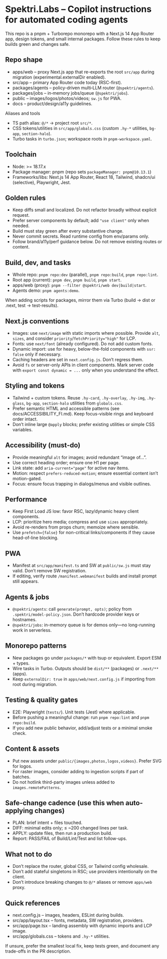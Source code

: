 # Spektri.Labs – Copilot instructions for automated coding agents

This repo is a pnpm + Turborepo monorepo with a Next.js 14 App Router app, design tokens, and small internal packages. Follow these rules to keep builds green and changes safe.

## Repo shape
- apps/web – proxy Next.js app that re-exports the root `src/app` during migration (experimental.externalDir enabled).
- src/app – primary App Router code today (RSC-first).
- packages/agents – policy-driven multi‑LLM router (`@spektri/agents`).
- packages/jobs – in‑memory jobs/queue (`@spektri/jobs`).
- public – images/logos/photos/videos; `sw.js` for PWA.
- docs – product/design/a11y guidelines.

Aliases and tools
- TS path alias: `@/*` → project root `src/*`.
- CSS tokens/utilities in `src/app/globals.css` (custom `.hy-*` utilities, `bg-app`, `section-halo`).
- Turbo tasks in `turbo.json`; workspace roots in `pnpm-workspace.yaml`.

## Toolchain
- Node: >= 18.17.x
- Package manager: pnpm (repo sets `packageManager: pnpm@10.13.1`)
- Frameworks/libs: Next.js 14 App Router, React 18, Tailwind, shadcn/ui (selective), Playwright, Jest.

## Golden rules
- Keep diffs small and localized. Do not refactor broadly without explicit request.
- Prefer server components by default; add `"use client"` only when needed.
- Build must stay green after every substantive change.
- Never commit secrets. Read runtime config from env/params only.
- Follow brand/a11y/perf guidance below. Do not remove existing routes or content.

## Build, dev, and tasks
- Whole repo: `pnpm repo:dev` (parallel), `pnpm repo:build`, `pnpm repo:lint`.
- Root app (current): `pnpm dev`, `pnpm build`, `pnpm start`.
- apps/web (proxy): `pnpm --filter @spektri/web dev|build|start`.
- Agents demo: `pnpm agents:demo`.

When adding scripts for packages, mirror them via Turbo (build → dist or .next, test → test-results).

## Next.js conventions
- Images: use `next/image` with static imports where possible. Provide `alt`, `sizes`, and consider `priority`/`fetchPriority="high"` for LCP.
- Fonts: use `next/font` (already configured). Do not add custom <link> fonts.
- Dynamic import: use for heavy, below-the-fold components with `ssr: false` only if necessary.
- Caching headers are set in `next.config.js`. Don’t regress them.
- Avoid `fs` or server-only APIs in client components. Mark server code with `export const dynamic = ...` only when you understand the effect.

## Styling and tokens
- Tailwind + custom tokens. Reuse `.hy-card`, `.hy-overlay`, `.hy-img`, `.hy-glass`, `bg-app`, `section-halo` utilities from `globals.css`.
- Prefer semantic HTML and accessible patterns (see docs/ACCESSIBILITY_FI.md). Keep focus-visible rings and keyboard order intact.
- Don’t inline large `@apply` blocks; prefer existing utilities or simple CSS variables.

## Accessibility (must‑do)
- Provide meaningful `alt` for images; avoid redundant “image of…”.
- Use correct heading order; ensure one H1 per page.
- Link state: add `aria-current="page"` for active nav items.
- Motion: respect `prefers-reduced-motion`; ensure essential content isn’t motion-gated.
- Focus: ensure focus trapping in dialogs/menus and visible outlines.

## Performance
- Keep First Load JS low: favor RSC, lazy/dynamic heavy client components.
- LCP: prioritize hero media; compress and use `sizes` appropriately.
- Avoid re-renders from props churn; memoize where sensible.
- Use `prefetch={false}` for non-critical links/components if they cause head-of-line blocking.

## PWA
- Manifest at `src/app/manifest.ts` and SW at `public/sw.js` must stay valid. Don’t remove SW registration.
- If editing, verify route `/manifest.webmanifest` builds and install prompt still appears.

## Agents & jobs
- `@spektri/agents`: call `generate(prompt, opts)`; policy from `.spektri/model-policy.json`. Don’t hardcode provider keys or hostnames.
- `@spektri/jobs`: in-memory queue is for demos only—no long-running work in serverless.

## Monorepo patterns
- New packages go under `packages/*` with tsup or equivalent. Export ESM + types.
- Wire tasks in Turbo. Outputs should be `dist/**` (packages) or `.next/**` (apps).
- Keep `externalDir: true` in `apps/web/next.config.js` if importing from root during migration.

## Testing & quality gates
- E2E: Playwright (`tests/`). Unit tests (Jest) where applicable.
- Before pushing a meaningful change: run `pnpm repo:lint` and `pnpm repo:build`.
- If you add new public behavior, add/adjust tests or a minimal smoke check.

## Content & assets
- Put new assets under `public/{images,photos,logos,videos}`. Prefer SVG for logos.
- For raster images, consider adding to ingestion scripts if part of batches.
- Do not hotlink third-party images unless added to `images.remotePatterns`.

## Safe-change cadence (use this when auto-applying changes)
- PLAN: brief intent + files touched.
- DIFF: minimal edits only; ≤ ~200 changed lines per task.
- APPLY: update files, then run a production build.
- Report: PASS/FAIL of Build/Lint/Test and list follow-ups.

## What not to do
- Don’t replace the router, global CSS, or Tailwind config wholesale.
- Don’t add stateful singletons in RSC; use providers intentionally on the client.
- Don’t introduce breaking changes to `@/*` aliases or remove `apps/web` proxy.

## Quick references
- next.config.js – images, headers, ESLint during builds.
- src/app/layout.tsx – fonts, metadata, SW registration, providers.
- src/app/page.tsx – landing assembly with dynamic imports and LCP image.
- src/app/globals.css – tokens and `.hy-*` utilities.

If unsure, prefer the smallest local fix, keep tests green, and document any trade-offs in the PR description.